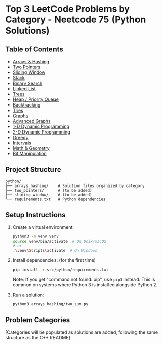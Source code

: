 # Top 3 LeetCode Problems by Category - Neetcode 75 (Python Solutions)

## Table of Contents
- [Arrays & Hashing](#arrays--hashing)
- [Two Pointers](#two-pointers)
- [Sliding Window](#sliding-window)
- [Stack](#stack)
- [Binary Search](#binary-search)
- [Linked List](#linked-list)
- [Trees](#trees)
- [Heap / Priority Queue](#heap--priority-queue)
- [Backtracking](#backtracking)
- [Tries](#tries)
- [Graphs](#graphs)
- [Advanced Graphs](#advanced-graphs)
- [1-D Dynamic Programming](#1-d-dynamic-programming)
- [2-D Dynamic Programming](#2-d-dynamic-programming)
- [Greedy](#greedy)
- [Intervals](#intervals)
- [Math & Geometry](#math--geometry)
- [Bit Manipulation](#bit-manipulation)

## Project Structure
```
python/
├── arrays_hashing/    # Solution files organized by category
├── two_pointers/      # (to be added)
├── sliding_window/    # (to be added)
└── requirements.txt   # Python dependencies
```

## Setup Instructions
1. Create a virtual environment:
   ```bash
   python3 -m venv venv
   source venv/bin/activate  # On Unix/macOS
   # or
   .\venv\Scripts\activate  # On Windows
   ```

2. Install dependencies: (for the first time)
   ```bash
   pip install -r src/python/requirements.txt
   ```

   Note: If you get "command not found: pip", use `pip3` instead. This is common on systems where Python 3 is installed alongside Python 2.

3. Run a solution:
   ```bash
   python3 arrays_hashing/two_sum.py
   ```

## Problem Categories

[Categories will be populated as solutions are added, following the same structure as the C++ README]